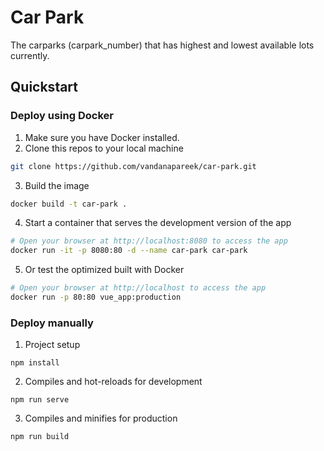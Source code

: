 # Car Park

The carparks (carpark_number) that has highest and lowest available lots currently.

## Quickstart

### Deploy using Docker

1. Make sure you have Docker installed.
2. Clone this repos to your local machine

```bash
git clone https://github.com/vandanapareek/car-park.git
```

3. Build the image

```bash
docker build -t car-park .
```
4. Start a container that serves the development version of the app

```bash
# Open your browser at http://localhost:8080 to access the app
docker run -it -p 8080:80 -d --name car-park car-park
```

5. Or test the optimized built with Docker

```bash
# Open your browser at http://localhost to access the app
docker run -p 80:80 vue_app:production
```


### Deploy manually

1. Project setup
```
npm install
```

2. Compiles and hot-reloads for development
```
npm run serve
```

3. Compiles and minifies for production
```
npm run build
```